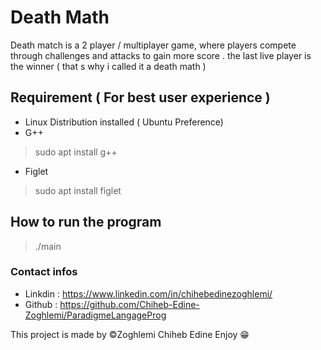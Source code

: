 ﻿# Death Math

Death match is a 2 player / multiplayer game, where players compete through challenges and attacks to gain more score . the last live player is the winner ( that s why i called it a death math ) 
## Requirement ( For best user experience )  
- Linux Distribution  installed  ( Ubuntu Preference) 
- G++ 
> sudo apt install g++
- Figlet
>sudo apt install figlet 
## How to run the program 

>./main

### Contact infos
- Linkdin : https://www.linkedin.com/in/chihebedinezoghlemi/
- Github : https://github.com/Chiheb-Edine-Zoghlemi/ParadigmeLangageProg

This project is made by ©Zoghlemi Chiheb Edine Enjoy 😁
